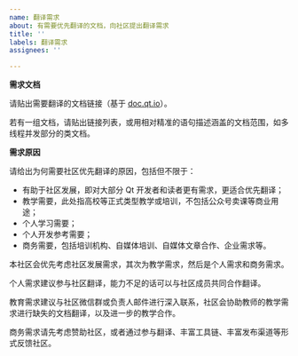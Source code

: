 ```yaml
---
name: 翻译需求
about: 有需要优先翻译的文档，向社区提出翻译需求
title: ''
labels: 翻译需求
assignees: ''

---
```


**需求文档**

请贴出需要翻译的文档链接（基于 [doc.qt.io](doc.qt.io)）。

若有一组文档，请贴出链接列表，或用相对精准的语句描述涵盖的文档范围，如多线程并发部分的类文档。



**需求原因**

请给出为何需要社区优先翻译的原因，包括但不限于：
- 有助于社区发展，即对大部分 Qt 开发者和读者更有需求，更适合优先翻译；
- 教学需要，此处指高校等正式类型教学或培训，不包括公众号卖课等商业用途；
- 个人学习需要；
- 个人开发参考需要；
- 商务需要，包括培训机构、自媒体培训、自媒体文章合作、企业需求等。

本社区会优先考虑社区发展需求，其次为教学需求，然后是个人需求和商务需求。

个人需求建议参与社区翻译，能力不足的话可以与社区成员共同合作翻译。

教育需求建议与社区微信群或负责人邮件进行深入联系，社区会协助教师的教学需求进行缺失的文档翻译，以及进一步的教学合作。

商务需求请先考虑赞助社区，或者通过参与翻译、丰富工具链、丰富发布渠道等形式反馈社区。
